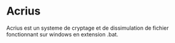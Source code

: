# Acrius
Acrius est un systeme de cryptage et de dissimulation de fichier fonctionnant sur windows en extension .bat.
